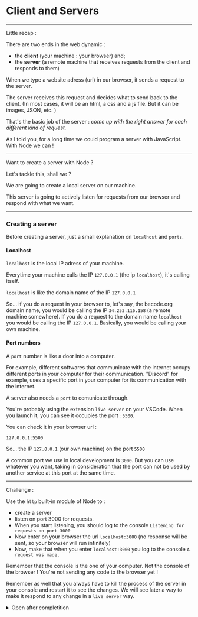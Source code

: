 # Client and Servers

---

Little recap :

There are two ends in the web dynamic :

- the **client** (your machine : your browser) and;
- the **server** (a remote machine that receives requests from the client and responds to them)

When we type a website adress (url) in our browser, it sends a request to the server.

The server receives this request and decides what to send back to the client. (In most cases, it will be an html, a css and a js file. But it can be images, JSON, etc. )

That's the basic job of the server : _come up with the right answer for each different kind of request._

As I told you, for a long time we could program a server with JavaScript. With Node we can !

---

Want to create a server with Node ?

Let's tackle this, shall we ?

We are going to create a local server on our machine.

This server is going to actively listen for requests from our browser and respond with what we want.

---

### Creating a server

Before creating a server, just a small explanation on `localhost` and `ports`.

#### Localhost

`localhost` is the local IP adress of your machine.

Everytime your machine calls the IP `127.0.0.1` (the ip `localhost`), it's calling itself.

`localhost` is like the domain name of the IP `127.0.0.1`

So... if you do a request in your browser to, let's say, the becode.org domain name, you would be calling the IP `34.253.116.158` (a remote machine somewhere). If you do a request to the domain name `localhost` you would be calling the IP `127.0.0.1`. Basically, you would be calling your own machine.

#### Port numbers

A `port` number is like a door into a computer.

For example, different softwares that communicate with the internet occupy different ports in your computer for their communication. "Discord" for example, uses a specific port in your computer for its communication with the internet.

A server also needs a `port` to comunicate through.

You're probably using the extension `live server` on your VSCode. When you launch it, you can see it occupies the port `:5500`.

You can check it in your browser url :

`127.0.0.1:5500`

So... the IP `127.0.0.1` (our own machine) on the port `5500`

A common port we use in local development is `3000`. But you can use whatever you want, taking in consideration that the port can not be used by another service at this port at the same time.

---

Challenge :

Use the `http` built-in module of Node to :

- create a server
- listen on port 3000 for requests.
- When you start listening, you should log to the console `Listening for requests on port 3000`
- Now enter on your browser the url `localhost:3000` (no response will be sent, so your browser will run infinitely)
- Now, make that when you enter `localhost:3000` you log to the console `A request was made.`

Remember that the console is the one of your computer. Not the console of the browser ! You're not sending any code to the browser yet !

Remember as well that you always have to kill the process of the server in your console and restart it to see the changes. We will see later a way to make it respond to any change in a `live server` way.

<details>
<summary>Open after completition</summary>
<br>

With the `http` module, we can use the method `createServer()` with a callback function that will run every time a request comes in.

This callback receives two parameters : the `request` and `response` objects

The request object (we can call it `req` for example) comes with loads of info about the request, like : the url requested, the request type (GET, POST,...), etc.

The response object (`res` for example) is the object that holds many methods to respond to the user in the browser.

Creating a server is not enough. You must tell node to listen for a request on a specifc IP and a specifc port. And also, use a callback that will be run when you start listening.

```js
const http = require("http");

const server = http.createServer((req, res) => {
  console.log("request made");
});

server.listen("3000", "localhost", () => {
  console.log("Listening for request on port 3000");
});
```

</details>
